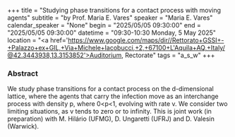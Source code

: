 +++
title = "Studying phase transitions for a contact process with moving agents"
subtitle = "by Prof. Maria E. Vares"
speaker = "Maria E. Vares"
calendar_speaker = "None"
begin = "2025/05/05  09:30:00"
end = "2025/05/05  09:30:00"
datetime = "09:30-10:30 Monday, 5 May 2025"
location = "<a href='https://www.google.com/maps/dir//Rettorato+GSSI+-+Palazzo+ex+GIL,+Via+Michele+Iacobucci,+2,+67100+L'Aquila+AQ,+Italy/@42.3443938,13.3153852'>Auditorium, Rectorate</a>"
tags = "a_s_w"
+++

### Abstract
We study phase transitions for a contact process on the d-dimensional lattice, where the agents that carry the infection move as an interchange process with density p,  where 0<p<1, evolving with rate v. We consider two limiting situations, as v tends to zero or to infinity. This is joint work (in preparation) with M. Hilário (UFMG), D. Ungaretti (UFRJ) and D. Valesin (Warwick).
